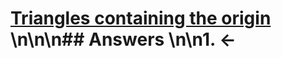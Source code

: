 # [Triangles containing the origin](https://projecteuler.net/problem=184) \n\n\n## Answers \n\n1. &larr;
